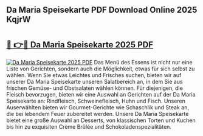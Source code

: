 ## Da Maria Speisekarte PDF Download Online 2025 KqjrW

# <h2><a href="http://gc84z9i.nevu.top/?p=Da+Maria+Speisekarte">🔗 👉🔴 Da Maria Speisekarte 2025 PDF</a></h2>

[![Da Maria Speisekarte 2025 PDF](https://i.imgur.com/dBaPXMq.png)](http://gc84z9i.nevu.top/?p=Da+Maria+Speisekarte)
Das Menü des Essens ist nicht nur eine Liste von Gerichten, sondern auch die Möglichkeit, etwas für sich selbst zu wählen. Wenn Sie etwas Leichtes und Frisches suchen, bieten wir auf unserer Da Maria Speisekarte unseren Salatbereich an, in dem Sie aus frischen Gemüse- und Obstsalaten wählen können. Für diejenigen, die Fleisch bevorzugen, bieten wir eine Auswahl an Gerichten auf der Da Maria Speisekarte an: Rindfleisch, Schweinefleisch, Huhn und Fisch. Unseren Auserwählten bieten wir Gourmet-Gerichte wie Schaschlik und Steak an, die bei lebendem Feuer zubereitet werden. Unsere Da Maria Speisekarte bietet eine große Auswahl an Desserts, von klassischen Torten und Kuchen bis hin zu exquisiten Crème Brûlée und Schokoladenspezialitäten.
